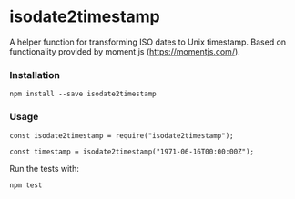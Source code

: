 # isodate2timestamp

A helper function for transforming ISO dates to Unix timestamp. Based on functionality provided by moment.js (https://momentjs.com/).

### Installation

```
npm install --save isodate2timestamp
```

### Usage

```
const isodate2timestamp = require("isodate2timestamp");

const timestamp = isodate2timestamp("1971-06-16T00:00:00Z");
```

Run the tests with:

```
npm test
```